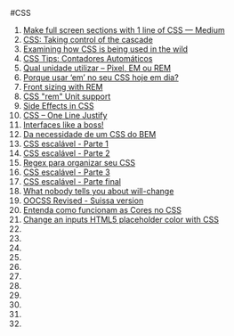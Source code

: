 #CSS
1. [Make full screen sections with 1 line of CSS — Medium](https://medium.com/@ckor/make-full-screen-sections-with-1-line-of-css-b82227c75cbd)
1. [CSS: Taking control of the cascade](https://signalvnoise.com/posts/3003-css-taking-control-of-the-cascade)
1. [Examining how CSS is being used in the wild](http://reports.quickleft.com/css)
1. [CSS Tips: Contadores Automáticos](http://gmoura.github.io/blog/2015/02/05/css-tips-contadores-automaticos/)
1. [Qual unidade utilizar – Pixel, EM ou REM](http://tableless.com.br/unidade-pixels-em-rem/)
1. [Porque usar ‘em’ no seu CSS hoje em dia?](http://blog.caelum.com.br/porque-usar-em-no-seu-css-hoje-em-dia/)
1. [Front sizing with REM](http://snook.ca/archives/html_and_css/font-size-with-rem)
1. [CSS "rem" Unit support](http://ahedg.es/w/rem.html)
1. [Side Effects in CSS](http://philipwalton.com/articles/side-effects-in-css/)
1. [CSS – One Line Justify](http://blog.vjeux.com/2011/css/css-one-line-justify.html)
1. [Interfaces like a boss!](http://woliveiras.com.br/desenvolvendo-interfaces-like-boss/)
1. [Da necessidade de um CSS do BEM](https://medium.com/@wilfernandesjr/da-necessidade-de-um-css-do-bem-7332a10c3f8d)
1. [CSS escalável - Parte 1](https://medium.com/@shankarcabus/css-escalavel-parte-1-41e7e863799e)
1. [CSS escalável - Parte 2](https://medium.com/@shankarcabus/css-escalavel-parte-2-acb9f0144c9d)
1. [Regex para organizar seu CSS](http://www.raphaelfabeni.com.br/organizando-css-com-regex/)
1. [CSS escalável - Parte 3](https://medium.com/@shankarcabus/css-escalavel-parte-3-b970ae49acb7)
1. [CSS escalável - Parte final](https://medium.com/@shankarcabus/css-escalavel-parte-final-ff845a62ec4a)
1. [What nobody tells you about will-change](http://cssmojo.com/the-dark-side-of-the-will-change-property/)
1. [OOCSS Revised - Suissa version](http://nomadev.com.br/oocss-revisado-suissa-version/)
1. [Entenda como funcionam as Cores no CSS](http://feniman.net/post-entenda-como-funcionam-as-cores-no-css)
1. [Change an inputs HTML5 placeholder color with CSS](http://stackoverflow.com/questions/2610497/change-an-inputs-html5-placeholder-color-with-css)
1.
1.
1.
1.
1.
1.
1.
1.
1.
1.
1.
